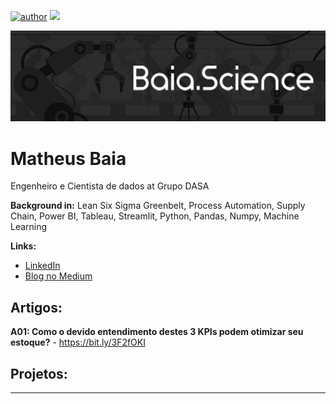 [![author](https://img.shields.io/badge/author-baia-green)](https://www.linkedin.com/in/carlosfab) [![](https://img.shields.io/badge/python-3.7+-blue.svg)](https://www.python.org/downloads/release/python-3710/)

<p align="center">
  <img src="banner_baia.science.jpg" >
</p>

# Matheus Baia
Engenheiro e Cientista de dados at Grupo DASA




**Background in:** Lean Six Sigma Greenbelt, Process Automation, Supply Chain, Power BI, Tableau, Streamlit, Python, Pandas, Numpy, Machine Learning

**Links:**
* [LinkedIn](https://www.linkedin.com/in/matheus-baia-5872b662/)
* [Blog no Medium](https://matheus-baia.medium.com/)


## Artigos:

**A01: Como o devido entendimento destes 3 KPIs podem otimizar seu estoque?** - https://bit.ly/3F2fOKI

## Projetos:


---



